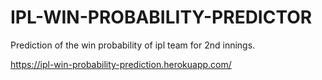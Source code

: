 # IPL-WIN-PROBABILITY-PREDICTOR
Prediction of the win probability of ipl team for 2nd innings.

https://ipl-win-probability-prediction.herokuapp.com/
